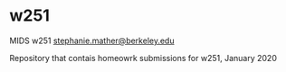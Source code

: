 # w251
MIDS w251
stephanie.mather@berkeley.edu

Repository that contais homeowrk submissions for w251, January 2020
